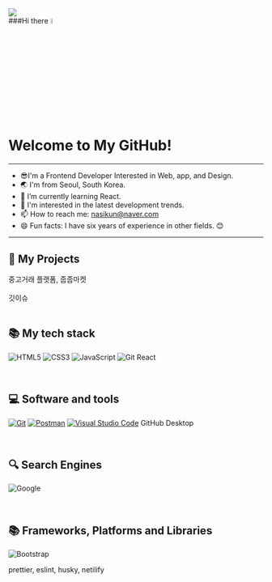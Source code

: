 <div>
	<img src="https://capsule-render.vercel.app/api?type=waving&color=auto&height=200&section=header&text=Nasil's%20Github!&fontSize=90" />	
</div>
###Hi there <a href="https://www.gautamkrishnar.com/"><img src="https://media.giphy.com/media/hvRJCLFzcasrR4ia7z/giphy.gif" width="5%"></a>

<h1>Welcome to My GitHub!</h1>

<hr>

- 😎I'm a Frontend Developer Interested in Web, app, and Design.
- 🌏 I'm from Seoul, South Korea.
- 🌱 I’m currently learning React.
- 🚀 I'm interested in the latest development trends.
- 📫 How to reach me: nasikun@naver.com
- 😄 Fun facts: I have six years of experience in other fields. 😊


<hr>

<h2> 🐲 My Projects </h2>

<div>중고거래 플랫폼, 줍줍마켓</div>

<br>

<div>깃이슈</div>

<br>

<h2> 📚 My tech stack </h2>

![HTML5](https://img.shields.io/badge/-HTML5-F05032?style=for-the-badge&logo=html5&logoColor=ffffff)
![CSS3](https://img.shields.io/badge/-CSS3-007ACC?style=for-the-badge&logo=css3)
![JavaScript](https://img.shields.io/badge/-JavaScript-%23F7DF1C?style=for-the-badge&logo=javascript&logoColor=000000&labelColor=%23F7DF1C&color=%23FFCE5A)
![Git](https://img.shields.io/badge/-Git-F05032?style=for-the-badge&logo=git&logoColor=ffffff)
React

<br>

<h2> 💻 Software and tools </h2>

<p>
    <a href="#"><img alt="Git" src="https://img.shields.io/badge/Git-F05033.svg?logo=git&logoColor=white"></a>
    <a href="#"><img alt="Postman" src="https://img.shields.io/badge/Postman-FF6C37?logo=postman&logoColor=white"></a>
    <a href="#"><img alt="Visual Studio Code" src="https://img.shields.io/badge/Visual%20Studio%20Code-0078d7.svg?logo=visual-studio-code&logoColor=white"></a>
    GitHub Desktop
</p>




<br>

<h2> 🔍 Search Engines </h2>

![Google](https://img.shields.io/badge/google-4285F4?style=for-the-badge&logo=google&logoColor=white)




<br>

<h2> 📚 Frameworks, Platforms and Libraries </h2>

![Bootstrap](https://img.shields.io/badge/bootstrap-%23563D7C.svg?style=for-the-badge&logo=bootstrap&logoColor=white)



prettier, eslint, husky, netilify 
